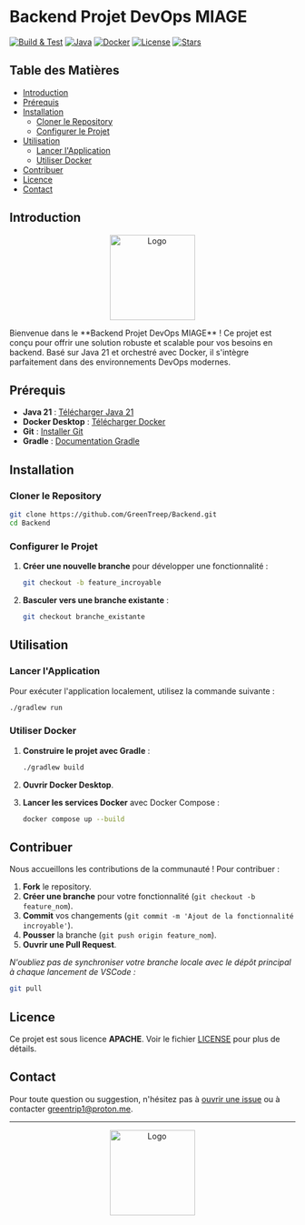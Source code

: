 # Backend Projet DevOps MIAGE

[![Build & Test](https://github.com/GreenTreep/Backend/actions/workflows/gradle-build.yml/badge.svg?branch=main)](https://github.com/GreenTreep/Backend/actions/workflows/gradle-build.yml)
[![Java](https://img.shields.io/badge/java-21-blue.svg)](https://www.oracle.com/java/technologies/javase-jdk21.html)
[![Docker](https://img.shields.io/badge/docker-20.10.7-blue.svg)](https://www.docker.com/)
[![License](https://img.shields.io/badge/license-MIT-green.svg)](LICENSE)
[![Stars](https://img.shields.io/github/stars/GreenTreep/Backend.svg?style=social&label=Stars)](https://github.com/GreenTreep/Backend/stargazers)

## Table des Matières
- [Introduction](#introduction)
- [Prérequis](#prérequis)
- [Installation](#installation)
  - [Cloner le Repository](#cloner-le-repository)
  - [Configurer le Projet](#configurer-le-projet)
- [Utilisation](#utilisation)
  - [Lancer l'Application](#lancer-lapplication)
  - [Utiliser Docker](#utiliser-docker)
- [Contribuer](#contribuer)
- [Licence](#licence)
- [Contact](#contact)

## Introduction
<p align="center">
  <a href="https://github.com/GreenTreep/Backend">
    <img src="https://avatars.githubusercontent.com/u/188393733?s=200&v=4" alt="Logo" width="150"/>
  </a>
</p>
Bienvenue dans le **Backend Projet DevOps MIAGE** ! Ce projet est conçu pour offrir une solution robuste et scalable pour vos besoins en backend. Basé sur Java 21 et orchestré avec Docker, il s'intègre parfaitement dans des environnements DevOps modernes.

## Prérequis

- **Java 21** : [Télécharger Java 21](https://www.oracle.com/java/technologies/javase-jdk21.html)
- **Docker Desktop** : [Télécharger Docker](https://www.docker.com/products/docker-desktop)
- **Git** : [Installer Git](https://git-scm.com/downloads)
- **Gradle** : [Documentation Gradle](https://gradle.org/install/)

## Installation

### Cloner le Repository

```bash
git clone https://github.com/GreenTreep/Backend.git
cd Backend
```

### Configurer le Projet

1. **Créer une nouvelle branche** pour développer une fonctionnalité :
    ```bash
    git checkout -b feature_incroyable
    ```

2. **Basculer vers une branche existante** :
    ```bash
    git checkout branche_existante
    ```

## Utilisation

### Lancer l'Application

Pour exécuter l'application localement, utilisez la commande suivante :

```bash
./gradlew run
```

### Utiliser Docker

1. **Construire le projet avec Gradle** :
    ```bash
    ./gradlew build
    ```

2. **Ouvrir Docker Desktop**.

3. **Lancer les services Docker** avec Docker Compose :
    ```bash
    docker compose up --build
    ```

## Contribuer

Nous accueillons les contributions de la communauté ! Pour contribuer :

1. **Fork** le repository.
2. **Créer une branche** pour votre fonctionnalité (`git checkout -b feature_nom`).
3. **Commit** vos changements (`git commit -m 'Ajout de la fonctionnalité incroyable'`).
4. **Pousser** la branche (`git push origin feature_nom`).
5. **Ouvrir une Pull Request**.

_N'oubliez pas de synchroniser votre branche locale avec le dépôt principal à chaque lancement de VSCode :_

```bash
git pull
```

## Licence

Ce projet est sous licence **APACHE**. Voir le fichier [LICENSE](LICENSE) pour plus de détails.

## Contact

Pour toute question ou suggestion, n'hésitez pas à [ouvrir une issue](https://github.com/GreenTreep/Backend/issues) ou à contacter [greentrip1@proton.me](mailto:greentrip1@proton.me).

---

<p align="center">
  <a href="https://github.com/GreenTreep/Backend">
    <img src="https://avatars.githubusercontent.com/u/188393733?s=200&v=4" alt="Logo" width="150"/>
  </a>
</p>
